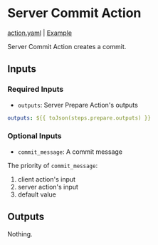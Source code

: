# Server Commit Action

[action.yaml](action.yaml) | [Example](https://github.com/securefix-action/demo-server/blob/main/.github/workflows/securefix.yaml)

Server Commit Action creates a commit.

## Inputs

### Required Inputs

- `outputs`: Server Prepare Action's outputs

```yaml
outputs: ${{ toJson(steps.prepare.outputs) }}
```

### Optional Inputs

- `commit_message`: A commit message

The priority of `commit_message`:

1. client action's input
1. server action's input
1. default value

## Outputs

Nothing.

